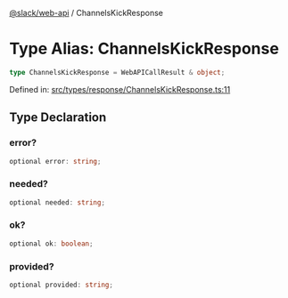 [@slack/web-api](../index.md) / ChannelsKickResponse

# Type Alias: ChannelsKickResponse

```ts
type ChannelsKickResponse = WebAPICallResult & object;
```

Defined in: [src/types/response/ChannelsKickResponse.ts:11](https://github.com/slackapi/node-slack-sdk/blob/main/packages/web-api/src/types/response/ChannelsKickResponse.ts#L11)

## Type Declaration

### error?

```ts
optional error: string;
```

### needed?

```ts
optional needed: string;
```

### ok?

```ts
optional ok: boolean;
```

### provided?

```ts
optional provided: string;
```
